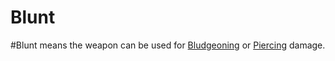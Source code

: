 # Blunt
#Blunt means the weapon can be used for [Bludgeoning](../../../../../Damage%20Types/Bludgeoning.md) or [Piercing](../../../../../Damage%20Types/Piercing.md) damage.